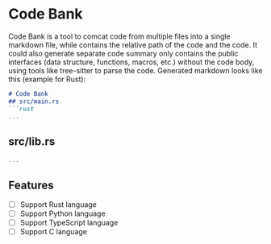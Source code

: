 # Code Bank

Code Bank is a tool to comcat code from multiple files into a single markdown file, while contains the relative path of the code and the code. It could also generate separate code summary only contains the public interfaces (data structure, functions, macros, etc.) without the code body, using tools like tree-sitter to parse the code. Generated markdown looks like this (example for Rust):

```markdown
# Code Bank
## src/main.rs
```rust
...
```
## src/lib.rs
```rust
...
```

## Features

- [ ] Support Rust language
- [ ] Support Python language
- [ ] Support TypeScript language
- [ ] Support C language

